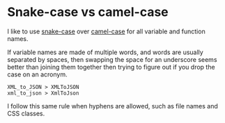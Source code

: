 # Snake-case vs camel-case

I like to use [snake-case](https://en.wikipedia.org/wiki/Snake_case)
over [camel-case](http://en.wikipedia.org/wiki/CamelCase) for all
variable and function names.

If variable names are made of multiple words, and words are usually
separated by spaces, then swapping the space for an underscore seems
better than joining them together then trying to figure out if you drop
the case on an acronym.

	XML_to_JSON > XMLToJSON
	xml_to_json > XmlToJson

I follow this same rule when hyphens are allowed, such as file names and
CSS classes.